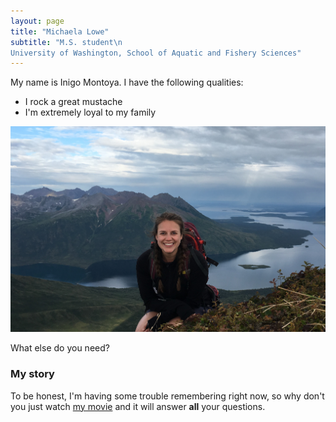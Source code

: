 ```yaml
---
layout: page
title: "Michaela Lowe"
subtitle: "M.S. student\n
University of Washington, School of Aquatic and Fishery Sciences"
---
```


My name is Inigo Montoya. I have the following qualities:

- I rock a great mustache
- I'm extremely loyal to my family


![](https://raw.githubusercontent.com/michaelalowe/michaelalowe.github.io/master/img/headshot.jpg)

What else do you need?

### My story

To be honest, I'm having some trouble remembering right now, so why don't you just watch [my movie](https://en.wikipedia.org/wiki/The_Princess_Bride_%28film%29) and it will answer **all** your questions.
